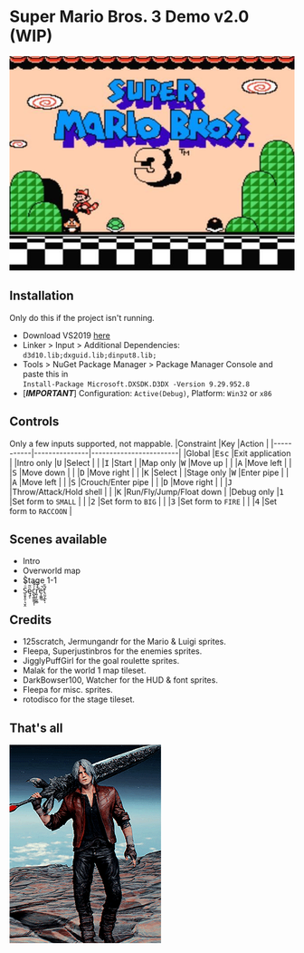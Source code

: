 # Super Mario Bros. 3 Demo v2.0 (WIP)

![Intro](Previews/preview_1.jpg)

## Installation
Only do this if the project isn't running.
+ Download VS2019 [here](https://visualstudio.microsoft.com/vs/)
+ Linker > Input > Additional Dependencies:\
`d3d10.lib;dxguid.lib;dinput8.lib;`
+ Tools > NuGet Package Manager > Package Manager Console and paste this in\
`Install-Package Microsoft.DXSDK.D3DX -Version 9.29.952.8`
+ [***IMPORTANT***] Configuration: `Active(Debug)`, Platform: `Win32` or `x86`

## Controls
Only a few inputs supported, not mappable.
|Constraint |Key            |Action                  |
|-----------|---------------|------------------------|
|Global     |<kbd>Esc</kbd> |Exit application        |
|Intro only |<kbd>U</kbd>   |Select                  |
|           |<kbd>I</kbd>   |Start                   |
|Map only   |<kbd>W</kbd>   |Move up                 |
|           |<kbd>A</kbd>   |Move left               |
|           |<kbd>S</kbd>   |Move down               |
|           |<kbd>D</kbd>   |Move right              |
|           |<kbd>K</kbd>   |Select                  |
|Stage only |<kbd>W</kbd>   |Enter pipe              |
|           |<kbd>A</kbd>   |Move left               |
|           |<kbd>S</kbd>   |Crouch/Enter pipe       |
|           |<kbd>D</kbd>   |Move right              |
|           |<kbd>J</kbd>   |Throw/Attack/Hold shell |
|           |<kbd>K</kbd>   |Run/Fly/Jump/Float down |
|Debug only |<kbd>1</kbd>   |Set form to `SMALL`     |
|           |<kbd>2</kbd>   |Set form to `BIG`       |
|           |<kbd>3</kbd>   |Set form to `FIRE`      |
|           |<kbd>4</kbd>   |Set form to `RACCOON`   |

## Scenes available
+ Intro
+ Overworld map
+ Stage 1-1
+ S̯̭̝̯̜͉̮̭ͦ̔̋ͥ̀ę̥̩ͫ̃c̺̖͇̼͚̞̩̍ͦ̆̐͘r̛͍̗̙̰̞̻͒̾̊e͎͚͇̚͟t̤̰͎̲̙̩͛̎̕

## Credits
+ 125scratch, Jermungandr for the Mario & Luigi sprites.
+ Fleepa, Superjustinbros for the enemies sprites.
+ JigglyPuffGirl for the goal roulette sprites.
+ Malak for the world 1 map tileset.
+ DarkBowser100, Watcher for the HUD & font sprites.
+ Fleepa for misc. sprites.
+ rotodisco for the stage tileset.

## That's all
![Adios](Previews/dante_adios.gif)